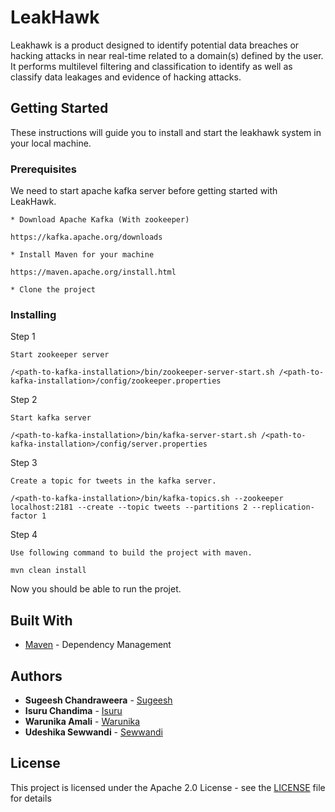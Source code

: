 # LeakHawk

Leakhawk is  a product designed to identify potential data breaches or hacking attacks in near real-time related to a domain(s) defined by the user. 
It performs multilevel filtering and classification to identify as well as classify data leakages and evidence of hacking attacks. 


## Getting Started

These instructions will guide you to install and start the leakhawk system in your local machine. 

### Prerequisites

We need to start apache kafka server before getting started with LeakHawk. 
```
* Download Apache Kafka (With zookeeper)

https://kafka.apache.org/downloads
```

```
* Install Maven for your machine

https://maven.apache.org/install.html
```

```
* Clone the project 
```

### Installing


Step 1

```
Start zookeeper server

/<path-to-kafka-installation>/bin/zookeeper-server-start.sh /<path-to-kafka-installation>/config/zookeeper.properties
```

Step 2

```
Start kafka server

/<path-to-kafka-installation>/bin/kafka-server-start.sh /<path-to-kafka-installation>/config/server.properties
```

Step 3

```
Create a topic for tweets in the kafka server.

/<path-to-kafka-installation>/bin/kafka-topics.sh --zookeeper localhost:2181 --create --topic tweets --partitions 2 --replication-factor 1
```

Step 4

```
Use following command to build the project with maven.

mvn clean install 
```

Now you should be able to run the projet. 

## Built With

* [Maven](https://maven.apache.org/) - Dependency Management


## Authors

* **Sugeesh Chandraweera** - [Sugeesh](https://github.com/sugeesh)
* **Isuru Chandima** - [Isuru](https://github.com/isuru-c)
* **Warunika Amali** - [Warunika](https://github.com/warunikaAmali)
* **Udeshika Sewwandi** - [Sewwandi](https://github.com/udeshika-sewwandi)


## License

This project is licensed under the Apache 2.0 License - see the [LICENSE](LICENSE) file for details

